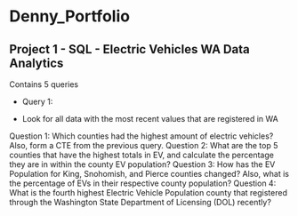 # Denny_Portfolio

## Project 1 - SQL -  Electric Vehicles WA Data Analytics

Contains 5 queries
*  Query 1:
  +  Look for all data with the most recent values that are registered in WA


Question 1:  Which counties had the highest amount of electric vehicles? Also, form a CTE from the previous query.
Question 2:  What are the top 5 counties that have the highest totals in EV, and calculate the percentage they are in within the county EV population?
Question 3:  How has the EV Population for King, Snohomish, and Pierce counties changed? Also, what is the percentage of EVs in their respective county population?
Question 4:  What is the fourth highest Electric Vehicle Population county that registered through the Washington State Department of Licensing (DOL) recently?
